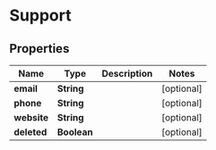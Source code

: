 

# Support

## Properties

Name | Type | Description | Notes
------------ | ------------- | ------------- | -------------
**email** | **String** |  |  [optional]
**phone** | **String** |  |  [optional]
**website** | **String** |  |  [optional]
**deleted** | **Boolean** |  |  [optional]



